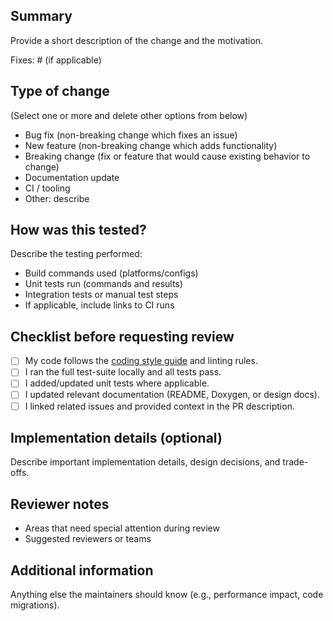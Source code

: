 ## Summary
Provide a short description of the change and the motivation.

Fixes: #<issue-number> (if applicable)

## Type of change
(Select one or more and delete other options from below)
- Bug fix (non-breaking change which fixes an issue)
- New feature (non-breaking change which adds functionality)
- Breaking change (fix or feature that would cause existing behavior to change)
- Documentation update
- CI / tooling
- Other: describe

## How was this tested?
Describe the testing performed:
- Build commands used (platforms/configs)
- Unit tests run (commands and results)
- Integration tests or manual test steps
- If applicable, include links to CI runs

## Checklist before requesting review
- [ ] My code follows the [coding style guide](https://github.com/zhao-shihan/Mustard/STYLE_GUIDE.md) and linting rules.
- [ ] I ran the full test-suite locally and all tests pass.
- [ ] I added/updated unit tests where applicable.
- [ ] I updated relevant documentation (README, Doxygen, or design docs).
- [ ] I linked related issues and provided context in the PR description.

## Implementation details (optional)
Describe important implementation details, design decisions, and trade-offs.

## Reviewer notes
- Areas that need special attention during review
- Suggested reviewers or teams

## Additional information
Anything else the maintainers should know (e.g., performance impact, code migrations).

